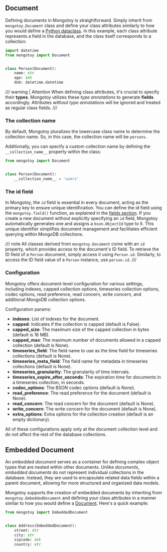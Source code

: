 <style>
    .md-typeset h1{
        display: none;
    }
    .md-sidebar--primary {
        width: 8rem;
    }
</style>

## Document

Defining documents in Mongotoy is straightforward. Simply inherit from `mongotoy.Document` class and define your class
attributes similarly to how you would define a [Python dataclass](https://docs.python.org/3/library/dataclasses.html). 
In this example, each class attribute represents a field in the database, and the class itself corresponds 
to a collection:

````python
import datetime
from mongotoy import Document


class Person(Document):
    name: str
    age: int
    dob: datetime.datetime
````

/// warning | Attention
When defining class attributes, it's crucial to specify their **types**. Mongotoy utilizes these _type annotations_ 
to generate **fields** accordingly. Attributes _without type annotations_ will be ignored and treated as regular
class fields.
///

### The collection name

By default, Mongotoy pluralizes the lowercase class name to determine the collection name. So, in this 
case, the collection name will be `persons`. 

Additionally, you can specify a custom collection name by defining the `__collection_name__` property within the class:

````python
from mongotoy import Document


class Person(Document):
    __collection_name__ = 'users'
````

### The id field

In Mongotoy, the `id` field is essential in every document, acting as the primary key to ensure unique identification. 
You can define the id field using the `mongotoy.field()` function, as explained in the 
[fields section](/gurcuff91/mongotoy/docs/fields). If you create a new document without explicitly
specifying an `id` field, Mongotoy automatically generates one and assigns a `bson.ObjectId` type to it. 
This unique identifier simplifies document management and facilitates efficient querying within MongoDB collections.

/// note
All classes derived from `mongotoy.Document` come with an `id` property, which provides access to the document's ID 
field. To retrieve the ID field of a `Person` document, simply access it using `Person.id`. Similarly, to access the ID
field value of a `Person` instance, use `person.id`.
///

### Configuration

Mongotoy offers document-level configuration for various settings, including indexes, capped collection options, 
timeseries collection options, codec options, read preference, read concern, write concern, and additional 
MongoDB collection options.

Configuration params:

- **indexes**: List of indexes for the document.
- **capped**: Indicates if the collection is capped (default is False).
- **capped_size**: The maximum size of the capped collection in bytes (default is 16 MB).
- **capped_max**: The maximum number of documents allowed in a capped collection (default is None).
- **timeseries_field**: The field name to use as the time field for timeseries collections (default is None).
- **timeseries_meta_field**: The field name for metadata in timeseries collections (default is None).
- **timeseries_granularity**: The granularity of time intervals.
- **timeseries_expire_after_seconds**: The expiration time for documents in a timeseries collection, in seconds.
- **codec_options**: The BSON codec options (default is None).
- **read_preference**: The read preference for the document (default is None).
- **read_concern**: The read concern for the document (default is None).
- **write_concern**: The write concern for the document (default is None).
- **extra_options**: Extra options for the collection creation (default is an empty dictionary).

All of these configurations apply only at the document collection level and do not affect the rest of the 
database collections.


## Embedded Document

An _embedded document_ serves as a container for defining complex object types that are nested within other 
documents. Unlike _documents_, _embedded documents_ do not represent individual collections in the database. 
Instead, they are used to encapsulate related data fields within a parent document, allowing for more structured and 
organized data models.

Mongotoy supports the creation of embedded documents by inheriting from `mongotoy.EmbeddedDocument` and defining your 
class attributes in a manner similar to how you would define a [Document](#documents). Here's a quick example:

````python
from mongotoy import EmbeddedDocument


class Address(EmbeddedDocument):
    street: str
    city: str
    zipcode: int
    country: str
````
